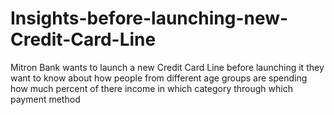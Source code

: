# Insights-before-launching-new-Credit-Card-Line
Mitron Bank wants to launch a new Credit Card Line before launching it they want to know about how people from different age groups are spending how much percent of there income in which category through which payment method

